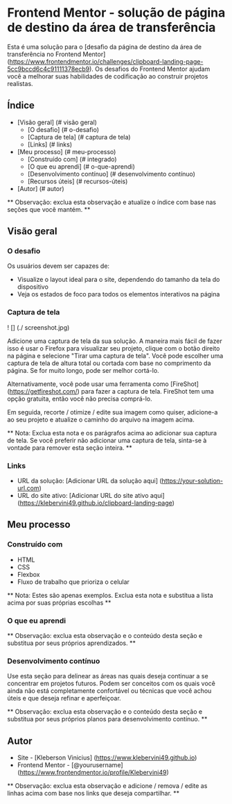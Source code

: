 # Frontend Mentor - solução de página de destino da área de transferência

Esta é uma solução para o [desafio da página de destino da área de transferência no Frontend Mentor] (https://www.frontendmentor.io/challenges/clipboard-landing-page-5cc9bccd6c4c91111378ecb9). Os desafios do Frontend Mentor ajudam você a melhorar suas habilidades de codificação ao construir projetos realistas.

## Índice

- [Visão geral] (# visão geral)
  - [O desafio] (# o-desafio)
  - [Captura de tela] (# captura de tela)
  - [Links] (# links)
- [Meu processo] (# meu-processo)
  - [Construído com] (# integrado)
  - [O que eu aprendi] (# o-que-aprendi)
  - [Desenvolvimento contínuo] (# desenvolvimento contínuo)
  - [Recursos úteis] (# recursos-úteis)
- [Autor] (# autor)

** Observação: exclua esta observação e atualize o índice com base nas seções que você mantém. **

## Visão geral

### O desafio

Os usuários devem ser capazes de:

- Visualize o layout ideal para o site, dependendo do tamanho da tela do dispositivo
- Veja os estados de foco para todos os elementos interativos na página

### Captura de tela

! [] (./ screenshot.jpg)

Adicione uma captura de tela da sua solução. A maneira mais fácil de fazer isso é usar o Firefox para visualizar seu projeto, clique com o botão direito na página e selecione "Tirar uma captura de tela". Você pode escolher uma captura de tela de altura total ou cortada com base no comprimento da página. Se for muito longo, pode ser melhor cortá-lo.

Alternativamente, você pode usar uma ferramenta como [FireShot] (https://getfireshot.com/) para fazer a captura de tela. FireShot tem uma opção gratuita, então você não precisa comprá-lo.

Em seguida, recorte / otimize / edite sua imagem como quiser, adicione-a ao seu projeto e atualize o caminho do arquivo na imagem acima.

** Nota: Exclua esta nota e os parágrafos acima ao adicionar sua captura de tela. Se você preferir não adicionar uma captura de tela, sinta-se à vontade para remover esta seção inteira. **

### Links

- URL da solução: [Adicionar URL da solução aqui] (https://your-solution-url.com)
- URL do site ativo: [Adicionar URL do site ativo aqui] (https://klebervini49.github.io/clipboard-landing-page)

## Meu processo

### Construído com

- HTML
- CSS
- Flexbox
- Fluxo de trabalho que prioriza o celular

** Nota: Estes são apenas exemplos. Exclua esta nota e substitua a lista acima por suas próprias escolhas **

### O que eu aprendi

** Observação: exclua esta observação e o conteúdo desta seção e substitua por seus próprios aprendizados. **

### Desenvolvimento contínuo

Use esta seção para delinear as áreas nas quais deseja continuar a se concentrar em projetos futuros. Podem ser conceitos com os quais você ainda não está completamente confortável ou técnicas que você achou úteis e que deseja refinar e aperfeiçoar.

** Observação: exclua esta observação e o conteúdo desta seção e substitua por seus próprios planos para desenvolvimento contínuo. **

## Autor

- Site - [Kleberson Vinicius] (https://www.klebervini49.github.io)
- Frontend Mentor - [@yourusername] (https://www.frontendmentor.io/profile/Klebervini49)

** Observação: exclua esta observação e adicione / remova / edite as linhas acima com base nos links que deseja compartilhar. **
